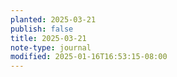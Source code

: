 ```yaml
---
planted: 2025-03-21
publish: false
title: 2025-03-21
note-type: journal
modified: 2025-01-16T16:53:15-08:00
---
```

